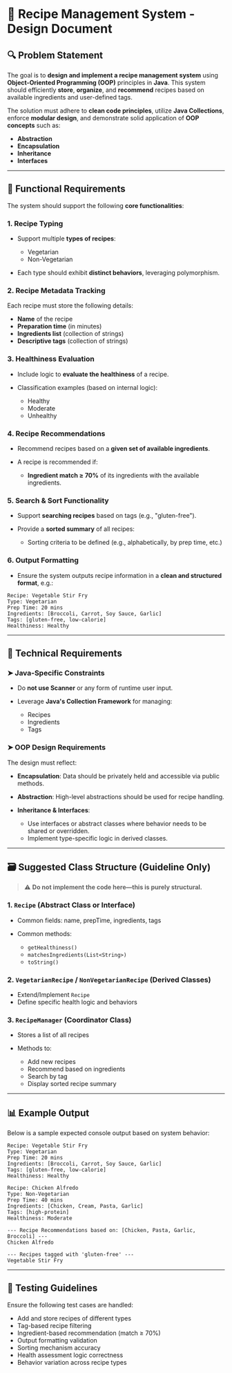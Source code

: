 # 📄 Recipe Management System - Design Document

## 🔍 Problem Statement

The goal is to **design and implement a recipe management system** using **Object-Oriented Programming (OOP)** principles in **Java**. This system should efficiently **store**, **organize**, and **recommend** recipes based on available ingredients and user-defined tags.

The solution must adhere to **clean code principles**, utilize **Java Collections**, enforce **modular design**, and demonstrate solid application of **OOP concepts** such as:

* **Abstraction**
* **Encapsulation**
* **Inheritance**
* **Interfaces**

---

## 🧩 Functional Requirements

The system should support the following **core functionalities**:

### 1. Recipe Typing

* Support multiple **types of recipes**:

  * Vegetarian
  * Non-Vegetarian
* Each type should exhibit **distinct behaviors**, leveraging polymorphism.

### 2. Recipe Metadata Tracking

Each recipe must store the following details:

* **Name** of the recipe
* **Preparation time** (in minutes)
* **Ingredients list** (collection of strings)
* **Descriptive tags** (collection of strings)

### 3. Healthiness Evaluation

* Include logic to **evaluate the healthiness** of a recipe.
* Classification examples (based on internal logic):

  * Healthy
  * Moderate
  * Unhealthy

### 4. Recipe Recommendations

* Recommend recipes based on a **given set of available ingredients**.
* A recipe is recommended if:

  * **Ingredient match ≥ 70%** of its ingredients with the available ingredients.

### 5. Search & Sort Functionality

* Support **searching recipes** based on tags (e.g., "gluten-free").
* Provide a **sorted summary** of all recipes:

  * Sorting criteria to be defined (e.g., alphabetically, by prep time, etc.)

### 6. Output Formatting

* Ensure the system outputs recipe information in a **clean and structured format**, e.g.:

```
Recipe: Vegetable Stir Fry
Type: Vegetarian
Prep Time: 20 mins
Ingredients: [Broccoli, Carrot, Soy Sauce, Garlic]
Tags: [gluten-free, low-calorie]
Healthiness: Healthy
```

---

## 🧱 Technical Requirements

### ➤ Java-Specific Constraints

* Do **not use Scanner** or any form of runtime user input.
* Leverage **Java's Collection Framework** for managing:

  * Recipes
  * Ingredients
  * Tags

### ➤ OOP Design Requirements

The design must reflect:

* **Encapsulation**: Data should be privately held and accessible via public methods.
* **Abstraction**: High-level abstractions should be used for recipe handling.
* **Inheritance & Interfaces**:

  * Use interfaces or abstract classes where behavior needs to be shared or overridden.
  * Implement type-specific logic in derived classes.

---

## 🗃️ Suggested Class Structure (Guideline Only)

> ⚠️ **Do not implement the code here—this is purely structural.**

### 1. `Recipe` (Abstract Class or Interface)

* Common fields: name, prepTime, ingredients, tags
* Common methods:

  * `getHealthiness()`
  * `matchesIngredients(List<String>)`
  * `toString()`

### 2. `VegetarianRecipe` / `NonVegetarianRecipe` (Derived Classes)

* Extend/Implement `Recipe`
* Define specific health logic and behaviors

### 3. `RecipeManager` (Coordinator Class)

* Stores a list of all recipes
* Methods to:

  * Add new recipes
  * Recommend based on ingredients
  * Search by tag
  * Display sorted recipe summary

---

## 📊 Example Output

Below is a sample expected console output based on system behavior:

```
Recipe: Vegetable Stir Fry
Type: Vegetarian
Prep Time: 20 mins
Ingredients: [Broccoli, Carrot, Soy Sauce, Garlic]
Tags: [gluten-free, low-calorie]
Healthiness: Healthy

Recipe: Chicken Alfredo
Type: Non-Vegetarian
Prep Time: 40 mins
Ingredients: [Chicken, Cream, Pasta, Garlic]
Tags: [high-protein]
Healthiness: Moderate

--- Recipe Recommendations based on: [Chicken, Pasta, Garlic, Broccoli] ---
Chicken Alfredo

--- Recipes tagged with 'gluten-free' ---
Vegetable Stir Fry
```

---

## 🧪 Testing Guidelines

Ensure the following test cases are handled:

* Add and store recipes of different types
* Tag-based recipe filtering
* Ingredient-based recommendation (match ≥ 70%)
* Output formatting validation
* Sorting mechanism accuracy
* Health assessment logic correctness
* Behavior variation across recipe types
